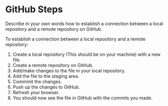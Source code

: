 # GitHub Steps

Describe in your own words how to establish a connection between a local repository and a remote repository on GitHub.

To establish a connection between a local repository and a remote repository:

1. Create a local repository (This should be on your machine) with a new file.
2. Create a remote repository on GitHub.
3. Add/make changes to the file in your local repository.
4. Add the file to the staging area.
5. Commmit the changes.
6. Push up the changes to GitHub.
7. Refresh your browser.
8. You should now see the file in GitHub with the commits you made.